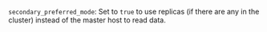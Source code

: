 `secondary_preferred_mode`: Set to `true` to use replicas (if there are any in the cluster) instead of the master host to read data.
